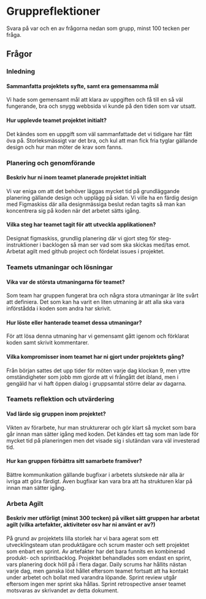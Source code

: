 # Gruppreflektioner

Svara på var och en av frågorna nedan som grupp, minst 100 tecken per fråga.

## Frågor

### Inledning

#### Sammanfatta projektets syfte, samt era gemensamma mål
Vi hade som gemensamt mål att klara av uppgiften och få till en så väl fungerande, bra och snygg webbsida vi kunde
på den tiden som var utsatt.


#### Hur upplevde teamet projektet initialt?
Det kändes som en uppgift som väl sammanfattade det vi tidigare har fått öva på. Storleksmässigt var det bra, och
kul att man fick fria tyglar gällande design och hur man möter de krav som fanns.

### Planering och genomförande

#### Beskriv hur ni inom teamet planerade projektet initialt
Vi var eniga om att det behöver läggas mycket tid på grundläggande planering gällande design och upplägg på sidan.
Vi ville ha en färdig design med Figmaskiss där alla designmässiga beslut redan tagits så man kan koncentrera sig
på koden när det arbetet sätts igång.

#### Vilka steg har teamet tagit för att utveckla applikationen?
Designat figmaskiss, grundlig planering där vi gjort steg för steg-instruktioner i backlogen så man ser vad som ska skickas med/tas emot.
Arbetat agilt med github project och fördelat issues i projektet.

### Teamets utmaningar och lösningar

#### Vika var de största utmaningarna för teamet?
Som team har gruppen fungerat bra och några stora utmaningar är lite svårt att definiera.
Det som kan ha varit en liten utmaning är att alla ska vara införstådda i koden som andra har skrivit.

#### Hur löste eller hanterade teamet dessa utmaningar?
För att lösa denna utmaning har vi gemensamt gått igenom och förklarat koden samt skrivit kommentarer.

#### Vilka kompromisser inom teamet har ni gjort under projektets gång?
Från början sattes det upp tider för möten varje dag klockan 9, men yttre omständigheter som jobb mm gjorde
att vi frångått det ibland, men i gengäld har vi haft öppen dialog i gruppsamtal större delar av dagarna.

### Teamets reflektion och utvärdering

#### Vad lärde sig gruppen inom projektet?
Vikten av förarbete, hur man strukturerar och gör klart så mycket som bara går innan man sätter igång med koden.
Det kändes ett tag som man lade för mycket tid på planeringen men det visade sig i slutändan vara väl investerad tid.

#### Hur kan gruppen förbättra sitt samarbete framöver?
Bättre kommunikation gällande bugfixar i arbetets slutskede när alla är ivriga att göra färdigt.
Även bugfixar kan vara bra att ha strukturen klar på innan man sätter igång.

### Arbeta Agilt

#### Beskriv mer utförligt (minst 300 tecken) på vilket sätt gruppen har arbetat agilt (vilka artefakter, aktiviteter osv har ni använt er av?)
På grund av projektets lilla storlek har vi bara agerat som ett utvecklingsteam utan produktägare och scrum master och sett projektet som enbart en sprint. Av artefakter har det bara funnits en kombinerad produkt- och sprintbacklog. Projektet behandlades som endast en sprint, vars planering dock höll på i flera dagar. Daily scrums har hållits nästan varje dag, men ganska löst hållet eftersom teamet fortsatt att ha kontakt under arbetet och bollat med varandra löpande. Sprint review utgår eftersom ingen mer sprint ska hållas. Sprint retrospective anser teamet motsvaras av skrivandet av detta dokument.